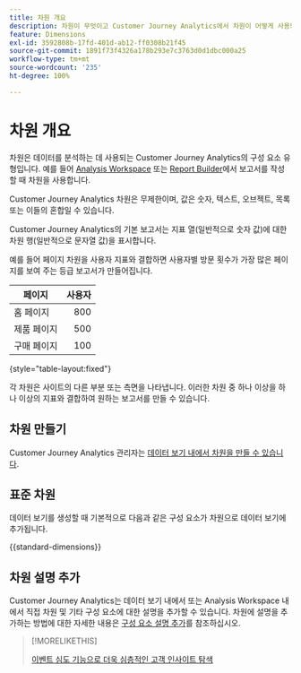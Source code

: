 ```yaml
---
title: 차원 개요
description: 차원이 무엇이고 Customer Journey Analytics에서 차원이 어떻게 사용되는지 알아봅니다.
feature: Dimensions
exl-id: 3592808b-17fd-401d-ab12-ff0308b21f45
source-git-commit: 1891f73f4326a178b293e7c3763d0d1dbc000a25
workflow-type: tm+mt
source-wordcount: '235'
ht-degree: 100%

---
```


# 차원 개요

차원은 데이터를 분석하는 데 사용되는 Customer Journey Analytics의 구성 요소 유형입니다. 예를 들어 [Analysis Workspace](/help/analysis-workspace/home.md) 또는 [Report Builder](/help/report-builder/rb-overview.md)에서 보고서를 작성할 때 차원을 사용합니다.

Customer Journey Analytics 차원은 무제한이며, 값은 숫자, 텍스트, 오브젝트, 목록 또는 이들의 혼합일 수 있습니다.

Customer Journey Analytics의 기본 보고서는 지표 열(일반적으로 숫자 값)에 대한 차원 행(일반적으로 문자열 값)을 표시합니다.

예를 들어 페이지 차원을 사용자 지표와 결합하면 사용자별 방문 횟수가 가장 많은 페이지를 보여 주는 등급 보고서가 만들어집니다.

| 페이지 | 사용자 |
| --- | ---: |
| 홈 페이지 | 800 |
| 제품 페이지 | 500 |
| 구매 페이지 | 100 |

{style="table-layout:fixed"}

각 차원은 사이트의 다른 부분 또는 측면을 나타냅니다. 이러한 차원 중 하나 이상을 하나 이상의 지표와 결합하여 원하는 보고서를 만들 수 있습니다.


## 차원 만들기

Customer Journey Analytics 관리자는 [데이터 보기 내에서 차원을 만들 수 있습니다](/help/data-views/create-dataview.md#components).

## 표준 차원

데이터 보기를 생성할 때 기본적으로 다음과 같은 구성 요소가 차원으로 데이터 보기에 추가됩니다.

{{standard-dimensions}}


## 차원 설명 추가

Customer Journey Analytics는 데이터 보기 내에서 또는 Analysis Workspace 내에서 직접 차원 및 기타 구성 요소에 대한 설명을 추가할 수 있습니다. 차원에 설명을 추가하는 방법에 대한 자세한 내용은 [구성 요소 설명 추가](/help/components/add-component-descriptions.md)를 참조하십시오.

>[!MORELIKETHIS]
>
>[이벤트 심도 기능으로 더욱 심층적인 고객 인사이트 탐색](https://experienceleaguecommunities.adobe.com/t5/adobe-analytics-blogs/discover-deeper-customer-insights-with-adobe-customer-journey/ba-p/753947#M576)
>


